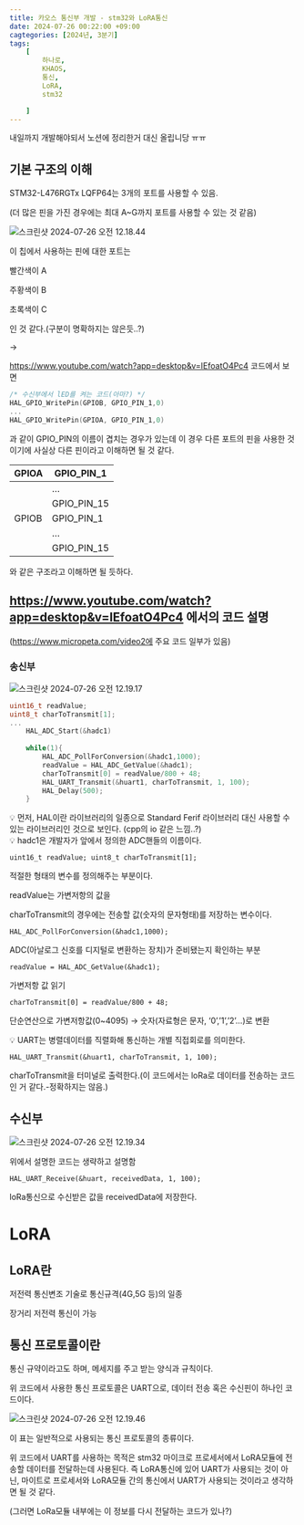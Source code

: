 ```yaml
---
title: 카오스 통신부 개발 - stm32와 LoRA통신
date: 2024-07-26 00:22:00 +09:00
cagtegories: [2024년, 3분기]
tags:
    [
        하나로,
		KHAOS,
		통신,
		LoRA,
		stm32

    ]
---
```


내일까지 개발해야되서 노션에 정리한거 대신 올립니당 ㅠㅠ
## 기본 구조의 이해

STM32-L476RGTx LQFP64는 3개의 포트를 사용할 수 있음.

(더 많은 핀을 가진 경우에는 최대 A~G까지 포트를 사용할 수 있는 것 같음)

![스크린샷 2024-07-26 오전 12.18.44](../assets/img/0726/1.png)

이 칩에서 사용하는 핀에 대한 포트는

빨간색이 A

주황색이 B

초록색이 C

인 것 같다.(구분이 명확하지는 않은듯..?)

→

https://www.youtube.com/watch?app=desktop&v=IEfoatO4Pc4 코드에서 보면

```c
/* 수신부에서 lED를 켜는 코드(아마?) */
HAL_GPIO_WritePin(GPIOB, GPIO_PIN_1,0)
...
HAL_GPIO_WritePin(GPIOA, GPIO_PIN_1,0)
```

과 같이 GPIO_PIN의 이름이 겹치는 경우가 있는데 이 경우 다른 포트의 핀을 사용한 것이기에 사실상 다른 핀이라고 이해하면 될 것 같다.

| GPIOA | GPIO_PIN_1  |
| ----- | ----------- |
|       | …           |
|       | GPIO_PIN_15 |
| GPIOB | GPIO_PIN_1  |
|       | …           |
|       | GPIO_PIN_15 |

와 같은 구조라고 이해하면 될 듯하다.

## https://www.youtube.com/watch?app=desktop&v=IEfoatO4Pc4 에서의 코드 설명

(https://www.micropeta.com/video2에 주요 코드 일부가 있음)

### 송신부

![스크린샷 2024-07-26 오전 12.19.17](../assets/img/0726/2.png)

```c
uint16_t readValue;
uint8_t charToTransmit[1];
...
	HAL_ADC_Start(&hadc1)
	
	while(1){
		HAL_ADC_PollForConversion(&hadc1,1000);
		readValue = HAL_ADC_GetValue(&hadc1);
		charToTransmit[0] = readValue/800 + 48;
		HAL_UART_Transmit(&huart1, charToTransmit, 1, 100);
		HAL_Delay(500);
	}
```

<aside> 💡 먼저, HAL이란 라이브러리의 일종으로 Standard Ferif 라이브러리 대신 사용할 수 있는 라이브러리인 것으로 보인다. (cpp의 io 같은 느낌..?)

</aside>

<aside> 💡 hadc1은 개발자가 앞에서 정의한 ADC핸들의 이름이다.

</aside>

```
uint16_t readValue; uint8_t charToTransmit[1];
```

적절한 형태의 변수를 정의해주는 부분이다.

readValue는 가변저항의 값을

charToTransmit의 경우에는 전송할 값(숫자의 문자형태)를 저장하는 변수이다.

```
HAL_ADC_PollForConversion(&hadc1,1000);
```

ADC(아날로그 신호를 디지털로 변환하는 장치)가 준비됐는지 확인하는 부분

```
readValue = HAL_ADC_GetValue(&hadc1);
```

가변저항 값 읽기

```
charToTransmit[0] = readValue/800 + 48;
```

단순연산으로 가변저항값(0~4095) → 숫자(자료형은 문자, ‘0’,’1’,’2’…)로 변환

<aside> 💡 UART는 병렬데이터를 직렬화해 통신하는 개별 직접회로를 의미한다.

</aside>

```
HAL_UART_Transmit(&huart1, charToTransmit, 1, 100);
```

charToTransmit을 터미널로 출력한다.(이 코드에서는 loRa로 데이터를 전송하는 코드인 거 같다.-정확하지는 않음.)

## 수신부

![스크린샷 2024-07-26 오전 12.19.34](../assets/img/0726/3.png)

위에서 설명한 코드는 생략하고 설명함

```
HAL_UART_Receive(&huart, receivedData, 1, 100);
```

loRa통신으로 수신받은 값을 receivedData에 저장한다.

# LoRA

## LoRA란

저전력 통신변조 기술로 통신규격(4G,5G 등)의 일종

장거리 저전력 통신이 가능

## 통신 프로토콜이란

통신 규약이라고도 하며, 메세지를 주고 받는 양식과 규칙이다.

위 코드에서 사용한 통신 프로토콜은 UART으로, 데이터 전송 혹은 수신핀이 하나인 코드이다.

![스크린샷 2024-07-26 오전 12.19.46](../assets/img/0726/4.png)

이 표는 일반적으로 사용되는 통신 프로토콜의 종류이다.

위 코드에서 UART를 사용하는 목적은 stm32 마이크로 프로세서에서 LoRA모듈에 전송할 데이터를 전달하는데 사용된다. 즉 LoRA통신에 있어 UART가 사용되는 것이 아닌, 마이트로 프로세서와 LoRA모듈 간의 통신에서 UART가 사용되는 것이라고 생각하면 될 것 같다.

(그러면 LoRa모듈 내부에는 이 정보를 다시 전달하는 코드가 있나?)